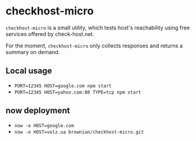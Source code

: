 # checkhost-micro

`checkhost-micro` is a small utility, which tests host's reachability using
free services offered by check-host.net.

For the moment, `checkhost-micro` only collects responses and returns a
summary on demand.

## Local usage

 * `PORT=12345 HOST=google.com npm start`
 * `PORT=12345 HOST=yahoo.com:80 TYPE=tcp npm start`

## now deployment

 * `now -e HOST=google.com`
 * `now -e HOST=volz.ua brownian/checkhost-micro.git`
